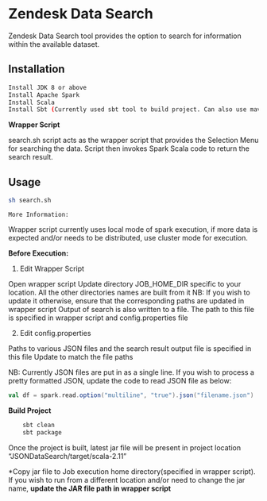 

Zendesk Data Search
================

Zendesk Data Search tool provides the option to search for information within the available dataset. 

## Installation
```bash
Install JDK 8 or above
Install Apache Spark
Install Scala
Install Sbt (Currently used sbt tool to build project. Can also use maven)
```


**Wrapper Script**

search.sh script acts as the wrapper script that provides the Selection Menu for searching the data. Script then invokes Spark Scala code to return the search result.

## Usage

```bash
sh search.sh 
```

`More Information:`

Wrapper script currently uses local mode of spark execution, if more data is expected and/or needs to be distributed, use cluster mode for execution.

**Before Execution:**

1. Edit Wrapper Script

Open wrapper script
Update directory JOB_HOME_DIR specific to your location. All the other directories names are built from it
NB: If you wish to update it otherwise, ensure that the corresponding paths are updated in wrapper script
 Output of search is also written to a file. The path to this file is specified in wrapper script and config.properties file

2. Edit config.properties

Paths to various JSON files and the search result output file is specified in this file
Update to match the file paths

NB: Currently JSON files are put in as a single line. If you wish to process a pretty formatted JSON, update the code to read JSON file as below:
```scala
val df = spark.read.option("multiline", "true").json("filename.json")

```

**Build Project**

```bash
    sbt clean
    sbt package
```

Once the project is built, latest jar file will be present in project location “JSONDataSearch/target/scala-2.11”

*Copy jar file to Job execution home directory(specified in wrapper script). 
If you wish to run from a different location and/or need to change the jar name, **update the JAR file path in wrapper script** 

